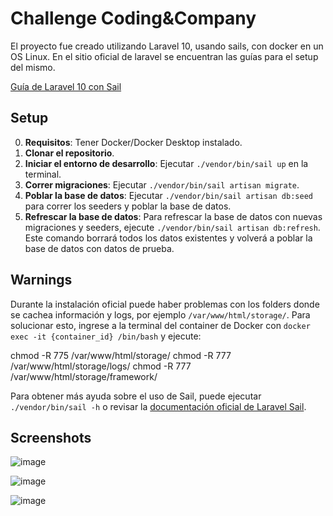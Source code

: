 # Challenge Coding&Company

El proyecto fue creado utilizando Laravel 10, usando sails, con docker en un OS Linux.
En el sitio oficial de laravel se encuentran las guías para el setup del mismo.

[Guía de Laravel 10 con Sail](https://laravel.com/docs/10.x#sail-on-linux)

## Setup

0. **Requisitos**: Tener Docker/Docker Desktop instalado.
1. **Clonar el repositorio**.
2. **Iniciar el entorno de desarrollo**: Ejecutar `./vendor/bin/sail up` en la terminal.
3. **Correr migraciones**: Ejecutar `./vendor/bin/sail artisan migrate`.
4. **Poblar la base de datos**: Ejecutar `./vendor/bin/sail artisan db:seed` para correr los seeders y poblar la base de datos.
5. **Refrescar la base de datos**: Para refrescar la base de datos con nuevas migraciones y seeders, ejecute `./vendor/bin/sail artisan db:refresh`. Este comando borrará todos los datos existentes y volverá a poblar la base de datos con datos de prueba.

## Warnings

Durante la instalación oficial puede haber problemas con los folders donde se cachea información y logs, por ejemplo `/var/www/html/storage/`. Para solucionar esto, ingrese a la terminal del container de Docker con `docker exec -it {container_id} /bin/bash` y ejecute:

chmod -R 775 /var/www/html/storage/
chmod -R 777 /var/www/html/storage/logs/
chmod -R 777 /var/www/html/storage/framework/

Para obtener más ayuda sobre el uso de Sail, puede ejecutar `./vendor/bin/sail -h` o revisar la [documentación oficial de Laravel Sail](https://laravel.com/docs/10.x/sail).

## Screenshots

![image](https://github.com/maximilianokaizen/challenge-php/assets/148482605/1e6e12ed-e016-4fdc-8dd0-0788fad7b416)

![image](https://github.com/maximilianokaizen/challenge-php/assets/148482605/286c4248-6454-443f-8f0f-1c81173a4e97)

![image](https://github.com/maximilianokaizen/challenge-php/assets/148482605/c2a210f2-0edc-441a-9039-2d5e42c7dcc0)
